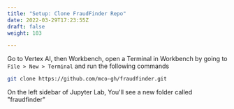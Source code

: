 ```yaml
---
title: "Setup: Clone FraudFinder Repo"
date: 2022-03-29T17:23:55Z
draft: false
weight: 103

---
```


Go to Vertex AI, then Workbench, open a Terminal in Workbench by going to `File > New > Terminal` and run the following commands

```bash
git clone https://github.com/mco-gh/fraudfinder.git
```


On the left sidebar of Jupyter Lab, You'll see a new folder called "fraudfinder"